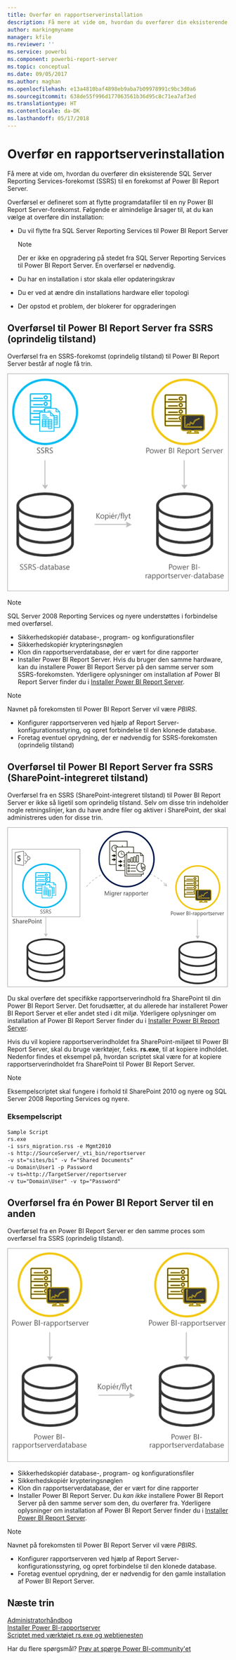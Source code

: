 ```yaml
---
title: Overfør en rapportserverinstallation
description: Få mere at vide om, hvordan du overfører din eksisterende SQL Server Reporting Services-forekomst til en forekomst af Power BI Report Server.
author: markingmyname
manager: kfile
ms.reviewer: ''
ms.service: powerbi
ms.component: powerbi-report-server
ms.topic: conceptual
ms.date: 09/05/2017
ms.author: maghan
ms.openlocfilehash: e13a4810baf4898eb9aba7b09978991c9bc3d0a6
ms.sourcegitcommit: 638de55f996d177063561b36d95c8c71ea7af3ed
ms.translationtype: HT
ms.contentlocale: da-DK
ms.lasthandoff: 05/17/2018
---
```

# <a name="migrate-a-report-server-installation"></a>Overfør en rapportserverinstallation
Få mere at vide om, hvordan du overfører din eksisterende SQL Server Reporting Services-forekomst (SSRS) til en forekomst af Power BI Report Server.

Overførsel er defineret som at flytte programdatafiler til en ny Power BI Report Server-forekomst. Følgende er almindelige årsager til, at du kan vælge at overføre din installation:

* Du vil flytte fra SQL Server Reporting Services til Power BI Report Server
  
  > [!NOTE]
  > Der er ikke en opgradering på stedet fra SQL Server Reporting Services til Power BI Report Server. En overførsel er nødvendig.
  > 
  > 
* Du har en installation i stor skala eller opdateringskrav
* Du er ved at ændre din installations hardware eller topologi
* Der opstod et problem, der blokerer for opgraderingen

## <a name="migrating-to-power-bi-report-server-from-ssrs-native-mode"></a>Overførsel til Power BI Report Server fra SSRS (oprindelig tilstand)
Overførsel fra en SSRS-forekomst (oprindelig tilstand) til Power BI Report Server består af nogle få trin.

![](media/migrate-report-server/migrate-from-ssrs-native.png "Overfør fra oprindelig tilstand i SSRS til Power BI Report Server")

> [!NOTE]
> SQL Server 2008 Reporting Services og nyere understøttes i forbindelse med overførsel.
> 
> 

* Sikkerhedskopiér database-, program- og konfigurationsfiler
* Sikkerhedskopiér krypteringsnøglen
* Klon din rapportserverdatabase, der er vært for dine rapporter
* Installer Power BI Report Server. Hvis du bruger den samme hardware, kan du installere Power BI Report Server på den samme server som SSRS-forekomsten. Yderligere oplysninger om installation af Power BI Report Server finder du i [Installer Power BI Report Server](install-report-server.md).

> [!NOTE]
> Navnet på forekomsten til Power BI Report Server vil være *PBIRS*.
> 
> 

* Konfigurer rapportserveren ved hjælp af Report Server-konfigurationsstyring, og opret forbindelse til den klonede database.
* Foretag eventuel oprydning, der er nødvendig for SSRS-forekomsten (oprindelig tilstand)

## <a name="migration-to-power-bi-report-server-from-ssrs-sharepoint-integrated-mode"></a>Overførsel til Power BI Report Server fra SSRS (SharePoint-integreret tilstand)
Overførsel fra en SSRS (SharePoint-integreret tilstand) til Power BI Report Server er ikke så ligetil som oprindelig tilstand. Selv om disse trin indeholder nogle retningslinjer, kan du have andre filer og aktiver i SharePoint, der skal administreres uden for disse trin.

![](media/migrate-report-server/migrate-from-ssrs-sharepoint.png "Overfør fra SSRS SharePoint-integreret tilstand til Power BI Report Server")

Du skal overføre det specifikke rapportserverindhold fra SharePoint til din Power BI Report Server. Det forudsætter, at du allerede har installeret Power BI Report Server et eller andet sted i dit miljø. Yderligere oplysninger om installation af Power BI Report Server finder du i [Installer Power BI Report Server](install-report-server.md).

Hvis du vil kopiere rapportserverindholdet fra SharePoint-miljøet til Power BI Report Server, skal du bruge værktøjer, f.eks. **rs.exe**, til at kopiere indholdet. Nedenfor findes et eksempel på, hvordan scriptet skal være for at kopiere rapportserverindholdet fra SharePoint til Power BI Report Server.

> [!NOTE]
> Eksempelscriptet skal fungere i forhold til SharePoint 2010 og nyere og SQL Server 2008 Reporting Services og nyere.
> 
> 

### <a name="sample-script"></a>Eksempelscript
```
Sample Script
rs.exe
-i ssrs_migration.rss -e Mgmt2010
-s http://SourceServer/_vti_bin/reportserver
-v st="sites/bi" -v f="Shared Documents“
-u Domain\User1 -p Password
-v ts=http://TargetServer/reportserver
-v tu="Domain\User" -v tp="Password"
```

## <a name="migrateing-from-one-power-bi-report-server-to-another"></a>Overførsel fra én Power BI Report Server til en anden
Overførsel fra en Power BI Report Server er den samme proces som overførsel fra SSRS (oprindelig tilstand).

![](media/migrate-report-server/migrate-from-pbirs.png "Overfør fra Power BI Report Server til Power BI Report Server")

* Sikkerhedskopiér database-, program- og konfigurationsfiler
* Sikkerhedskopiér krypteringsnøglen
* Klon din rapportserverdatabase, der er vært for dine rapporter
* Installer Power BI Report Server. Du *kan ikke* installere Power BI Report Server på den samme server som den, du overfører fra. Yderligere oplysninger om installation af Power BI Report Server finder du i [Installer Power BI Report Server](install-report-server.md).

> [!NOTE]
> Navnet på forekomsten til Power BI Report Server vil være *PBIRS*.
> 
> 

* Konfigurer rapportserveren ved hjælp af Report Server-konfigurationsstyring, og opret forbindelse til den klonede database.
* Foretag eventuel oprydning, der er nødvendig for den gamle installation af Power BI Report Server.

## <a name="next-steps"></a>Næste trin
[Administratorhåndbog](admin-handbook-overview.md)  
[Installer Power BI-rapportserver](install-report-server.md)  
[Scriptet med værktøjet rs.exe og webtjenesten](https://docs.microsoft.com/sql/reporting-services/tools/script-with-the-rs-exe-utility-and-the-web-service)

Har du flere spørgsmål? [Prøv at spørge Power BI-community'et](https://community.powerbi.com/)

